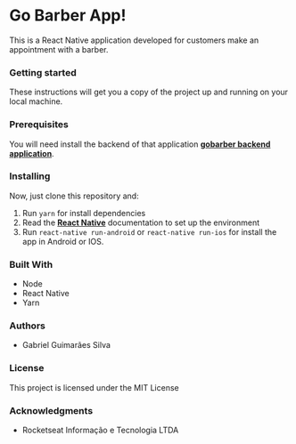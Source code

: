 # Go Barber App!
This is a React Native application developed for customers make an appointment with a barber.

### Getting started
These instructions will get you a copy of the project up and running on your local machine.

### Prerequisites
You will need install the backend of that application [__gobarber backend application__](https://github.com/gu1ma/gobarber-backend).

### Installing
Now, just clone this repository and: 
1. Run `yarn` for install dependencies
2. Read the [__React Native__](https://facebook.github.io/react-native/docs/running-on-device) documentation to set up the environment
3. Run `react-native run-android` or `react-native run-ios` for install the app in Android or IOS.

### Built With
- Node 
- React Native
- Yarn

### Authors
- Gabriel Guimarães Silva

### License
This project is licensed under the MIT License

### Acknowledgments
- Rocketseat Informação e Tecnologia LTDA
